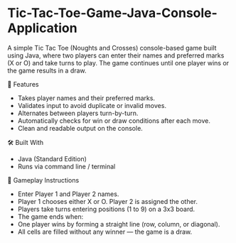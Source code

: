# Tic-Tac-Toe-Game-Java-Console-Application
A simple Tic Tac Toe (Noughts and Crosses) console-based game built using Java, where two players can enter their names and preferred marks (X or O) and take turns to play. The game continues until one player wins or the game results in a draw.

🧩 Features
- Takes player names and their preferred marks.
- Validates input to avoid duplicate or invalid moves.
- Alternates between players turn-by-turn.
- Automatically checks for win or draw conditions after each move.
- Clean and readable output on the console.

🛠️ Built With
- Java (Standard Edition)
-  Runs via command line / terminal

📌 Gameplay Instructions
- Enter Player 1 and Player 2 names.
- Player 1 chooses either X or O. Player 2 is assigned the other.
- Players take turns entering positions (1 to 9) on a 3x3 board.
- The game ends when:
- One player wins by forming a straight line (row, column, or diagonal).
- All cells are filled without any winner — the game is a draw.
